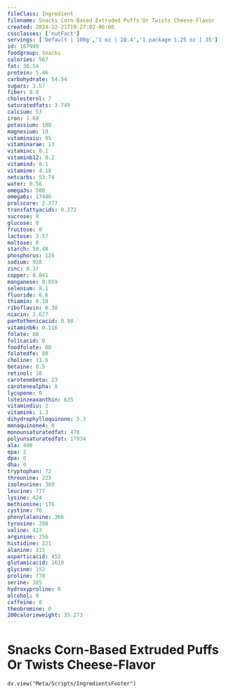 ```yaml
---
fileClass: Ingredient
filename: Snacks Corn-Based Extruded Puffs Or Twists Cheese-Flavor
created: 2024-12-21T19:27:02-06:00
cssclasses: ['nutFact']
servings: ['Default | 100g','1 oz | 28.4','1 package 1.25 oz | 35']
id: 167949
foodgroup: Snacks
calories: 567
fat: 36.54
protein: 5.46
carbohydrate: 54.54
sugars: 3.57
fiber: 0.8
cholesterol: 7
saturatedfats: 3.749
calcium: 53
iron: 1.69
potassium: 180
magnesium: 18
vitaminaiu: 95
vitaminarae: 13
vitaminc: 0.1
vitaminb12: 0.2
vitamind: 0.1
vitamine: 4.18
netcarbs: 53.74
water: 0.56
omega3s: 500
omega6s: 17446
pralscore: 2.377
transfattyacids: 0.272
sucrose: 0
glucose: 0
fructose: 0
lactose: 3.57
maltose: 0
starch: 50.48
phosphorus: 126
sodium: 928
zinc: 0.37
copper: 0.041
manganese: 0.059
selenium: 8.1
fluoride: 6.6
thiamin: 0.18
riboflavin: 0.38
niacin: 2.627
pantothenicacid: 0.98
vitaminb6: 0.116
folate: 80
folicacid: 0
foodfolate: 80
folatedfe: 80
choline: 11.6
betaine: 0.5
retinol: 10
carotenebeta: 23
carotenealpha: 0
lycopene: 0
luteinzeaxanthin: 635
vitamindiu: 2
vitamink: 1.3
dihydrophylloquinone: 5.3
menaquinone4: 0
monounsaturatedfat: 478
polyunsaturatedfat: 17934
ala: 498
epa: 2
dpa: 0
dha: 0
tryptophan: 72
threonine: 223
isoleucine: 369
leucine: 777
lysine: 424
methionine: 176
cystine: 76
phenylalanine: 366
tyrosine: 288
valine: 423
arginine: 256
histidine: 221
alanine: 315
asparticacid: 453
glutamicacid: 1619
glycine: 152
proline: 770
serine: 385
hydroxyproline: 0
alcohol: 0
caffeine: 0
theobromine: 0
200calorieweight: 35.273
---
```


# Snacks Corn-Based Extruded Puffs Or Twists Cheese-Flavor

```dataviewjs
dv.view("Meta/Scripts/IngredientsFooter")
```